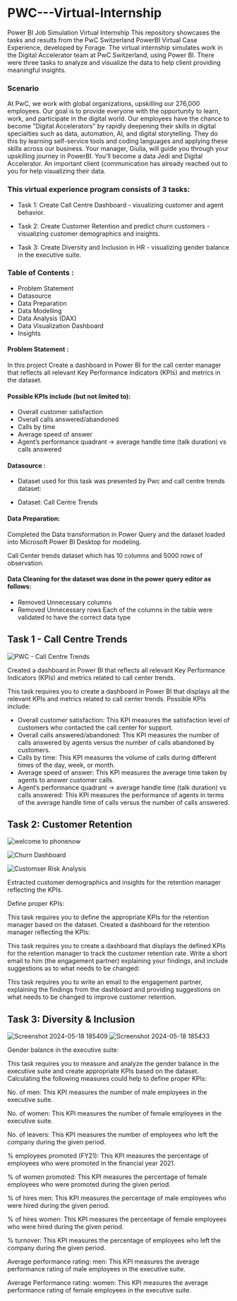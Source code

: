 # PWC---Virtual-Internship
Power BI Job Simulation Virtual Internship
This repository showcases the tasks and results from the PwC Switzerland PowerBI Virtual Case Experience, developed by Forage. The virtual internship simulates work in the Digital Accelerator team at PwC Switzerland, using Power BI. There were three tasks to analyze and visualize the data to help client providing meaningful insights. 

 ### Scenario

At PwC, we work with global organizations, upskilling our 276,000 employees. Our goal is to provide everyone with the opportunity to learn, work, and participate in the digital world. Our employees have the chance to become "Digital Accelerators" by rapidly deepening their skills in digital specialties such as data, automation, AI, and digital storytelling. They do this by learning self-service tools and coding languages and applying these skills across our business. Your manager, Giulia, will guide you through your upskilling journey in PowerBI. You'll become a data Jedi and Digital Accelerator. An important client (communication has already reached out to you for help visualizing their data.

### This virtual experience program consists of 3 tasks:

- Task 1: Create Call Centre Dashboard - visualizing customer and agent behavior.

- Task 2: Create Customer Retention and predict churn customers - visualizing customer demographics and insights.

- Task 3: Create Diversity and Inclusion in HR - visualizing gender balance in the executive suite.
### Table of Contents :

- Problem Statement
- Datasource
- Data Preparation
- Data Modelling
- Data Analysis (DAX)
- Data Visualization Dashboard
- Insights
#### Problem Statement :
In this project Create a dashboard in Power BI for the call center manager that reflects all relevant Key Performance Indicators (KPIs) and metrics in the dataset.

#### Possible KPIs include (but not limited to):

- Overall customer satisfaction
- Overall calls answered/abandoned
- Calls by time
- Average speed of answer
- Agent’s performance quadrant -> average handle time (talk duration) vs calls answered
#### Datasource :
- Dataset used for this task was presented by Pwc and call centre trends dataset:

- Dataset: Call Centre Trends

#### Data Preparation:
Completed the Data transformation in Power Query and the dataset loaded into Microsoft Power BI Desktop for modeling.

Call Center trends dataset which has 10 columns and 5000 rows of observation.

#### Data Cleaning for the dataset was done in the power query editor as follows:

- Removed Unnecessary columns
- Removed Unnecessary rows
Each of the columns in the table were validated to have the correct data type

## Task 1 - Call Centre Trends

![PWC - Call Centre Trends](https://github.com/mdilshad7478/PWC---Virtual-Internship-/assets/157358118/6d2f3f10-e265-4b14-a7e8-ae4abaec8175)

Created a dashboard in Power BI that reflects all relevant Key Performance Indicators (KPIs) and metrics related to call center trends.

This task requires you to create a dashboard in Power BI that displays all the relevant KPIs and metrics related to call center trends. Possible KPIs include:

- Overall customer satisfaction: This KPI measures the satisfaction level of customers who contacted the call center for support.
- Overall calls answered/abandoned: This KPI measures the number of calls answered by agents versus the number of calls abandoned by customers.
- Calls by time: This KPI measures the volume of calls during different times of the day, week, or month.
-  Average speed of answer: This KPI measures the average time taken by agents to answer customer calls.
-  Agent’s performance quadrant -> average handle time (talk duration) vs calls answered: This KPI measures the performance of agents in terms of the average handle time of calls versus the number of calls answered.

## Task 2: Customer Retention
![welcome to phonenow](https://github.com/mdilshad7478/PWC---Virtual-Internship-/assets/157358118/1a55e7fb-fb07-49b5-86c0-29776613c9f6)

![Churn Dashboard](https://github.com/mdilshad7478/PWC---Virtual-Internship-/assets/157358118/6e339541-7a62-4a8b-bac1-b68585310ba0)

![Customser Risk Analysis](https://github.com/mdilshad7478/PWC---Virtual-Internship-/assets/157358118/b7380f54-1bb3-4d5f-a9f4-7b407d67a352)

Extracted customer demographics and insights for the retention manager reflecting the KPIs.

Define proper KPIs:

This task requires you to define the appropriate KPIs for the retention manager based on the dataset. Created a dashboard for the retention manager reflecting the KPIs:

This task requires you to create a dashboard that displays the defined KPIs for the retention manager to track the customer retention rate. Write a short email to him (the engagement partner) explaining your findings, and include suggestions as to what needs to be changed:

This task requires you to write an email to the engagement partner, explaining the findings from the dashboard and providing suggestions on what needs to be changed to improve customer retention.

## Task 3: Diversity & Inclusion
![Screenshot 2024-05-18 185409](https://github.com/mdilshad7478/PWC---Virtual-Internship-/assets/157358118/43082306-affd-4222-a27a-84cd1712de1b)
![Screenshot 2024-05-18 185433](https://github.com/mdilshad7478/PWC---Virtual-Internship-/assets/157358118/f0258cd8-20c0-42ad-af09-89b34f25e0ca)


Gender balance in the executive suite:

This task requires you to measure and analyze the gender balance in the executive suite and create appropriate KPIs based on the dataset. Calculating the following measures could help to define proper KPIs:

No. of men: This KPI measures the number of male employees in the executive suite.

No. of women: This KPI measures the number of female employees in the executive suite.

No. of leavers: This KPI measures the number of employees who left the company during the given period.

% employees promoted (FY21): This KPI measures the percentage of employees who were promoted in the financial year 2021.

% of women promoted: This KPI measures the percentage of female employees who were promoted during the given period.

% of hires men: This KPI measures the percentage of male employees who were hired during the given period.

% of hires women: This KPI measures the percentage of female employees who were hired during the given period.

% turnover: This KPI measures the percentage of employees who left the company during the given period.

Average performance rating: men: This KPI measures the average performance rating of male employees in the executive suite.

Average Performance rating: women: This KPI measures the average performance rating of female employees in the executive suite.



  











